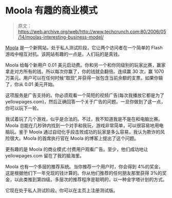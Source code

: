 # Moola 有趣的商业模式

> 原文：<https://web.archive.org/web/http://www.techcrunch.com:80/2006/05/14/moolas-interesting-business-model/>

 [](https://web.archive.org/web/20211130091418/http://www.moola.com/) [Moola](https://web.archive.org/web/20211130091418/http://www.moola.com/) 是一个新网站，处于私人测试阶段，它让两个访问者在一个简单的 Flash 游戏中相互对抗。该网站有趣的一点是，人们玩的是真钱。

Moola 给每个新用户 0.01 美元启动费。你和另一个和你同级别的玩家比赛，赢家拿走对方所有的钱。所以每次你赢了，你的钱就会翻倍。连续赢 30 次，赢 1070 万美元。用户可以在任何时候“取现”,并获得一张包含当前余额的支票。如果你输了，你从 0.01 美元开始。

这项服务是广告支持的。你必须观看一个简短的视频广告(每次我播放它都是为了 yellowpages.com)，然后正确回答一个关于广告的问题。一旦你做到了这一点，你可以玩下一轮。

我试着玩了几个游戏，似乎是合法的。不过，我不知道我是不是在和电脑比赛。Moola 总能在几秒钟内找到一个对手和我玩，游戏非常简单，可以很容易地用电脑玩。鉴于 Moola 通过自动化手段击败成功的玩家是多么容易，我认为欺诈的风险很大。Moola 的首席执行官在 Moola 的博客上提出了这个问题。

更有趣的是 Moola 的商业模式:付费用户观看广告。至少，他们成功地让 yellowpages.com 留在了我的脑海里。

Moola 也有一个多层的推荐系统。当你推荐一个用户时，你会得到 4%的奖金，这是根据他们下一年兑现的钱计算的。你从他们推荐的任何朋友那里获得 3%的奖金，以此类推到第四级。多层次的推荐程序是聪明的，以一种金字塔计划的方式。

它现在处于私人测试阶段。你可以在主页上注册测试版。